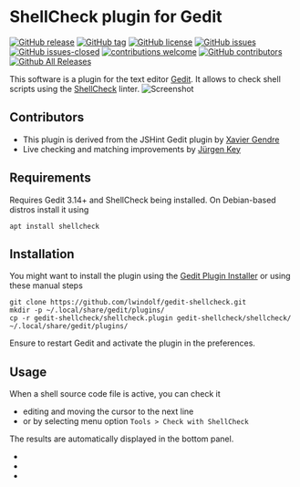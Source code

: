 ShellCheck plugin for Gedit
===========================
<!---
[![start with why](https://img.shields.io/badge/start%20with-why%3F-brightgreen.svg?style=flat)](http://www.ted.com/talks/simon_sinek_how_great_leaders_inspire_action)
--->
[![GitHub release](https://img.shields.io/github/release/lwindolf/gedit-shellcheck/all.svg?maxAge=1)](https://GitHub.com/lwindolf/gedit-shellcheck/releases/)
[![GitHub tag](https://img.shields.io/github/tag/lwindolf/gedit-shellcheck.svg)](https://GitHub.com/lwindolf/gedit-shellcheck/tags/)
[![GitHub license](https://img.shields.io/github/license/lwindolf/gedit-shellcheck.svg)](https://github.com/lwindolf/gedit-shellcheck/blob/master/LICENSE)
[![GitHub issues](https://img.shields.io/github/issues/lwindolf/gedit-shellcheck.svg)](https://GitHub.com/lwindolf/gedit-shellcheck/issues/)
[![GitHub issues-closed](https://img.shields.io/github/issues-closed/lwindolf/gedit-shellcheck.svg)](https://GitHub.com/lwindolf/gedit-shellcheck/issues?q=is%3Aissue+is%3Aclosed)
[![contributions welcome](https://img.shields.io/badge/contributions-welcome-brightgreen.svg?style=flat)](https://github.com/lwindolf/gedit-shellcheck/issues)
[![GitHub contributors](https://img.shields.io/github/contributors/lwindolf/gedit-shellcheck.svg)](https://GitHub.com/lwindolf/gedit-shellcheck/graphs/contributors/)
[![Github All Releases](https://img.shields.io/github/downloads/lwindolf/gedit-shellcheck/total.svg)](https://github.com/lwindolf/gedit-shellcheck)

This software is a plugin for the text editor [Gedit][1]. It allows to check shell scripts using the [ShellCheck][2] linter.
![Screenshot](https://lzone.de/images/gedit-shellcheck.png)

## Contributors

- This plugin is derived from the JSHint Gedit plugin by [Xavier Gendre][3]
- Live checking and matching improvements by [Jürgen Key](https://github.com/elbosso)

## Requirements

Requires Gedit 3.14+ and ShellCheck being installed. On Debian-based distros install it using

    apt install shellcheck

## Installation

You might want to install the plugin using the [Gedit Plugin Installer](https://github.com/lwindolf/gedit-plugininstaller) or using these manual steps

    git clone https://github.com/lwindolf/gedit-shellcheck.git
    mkdir -p ~/.local/share/gedit/plugins/
    cp -r gedit-shellcheck/shellcheck.plugin gedit-shellcheck/shellcheck/ ~/.local/share/gedit/plugins/

Ensure to restart Gedit and activate the plugin in the preferences.

## Usage

When a shell source code file is active, you can check it

- editing and moving the cursor to the next line
- or by selecting menu option `Tools > Check with ShellCheck`

The results are automatically displayed in the bottom panel.

- [1]: https://wiki.gnome.org/Apps/Gedit
- [2]: https://www.shellcheck.net/
- [3]: https://github.com/Meseira/gedit-jshint
